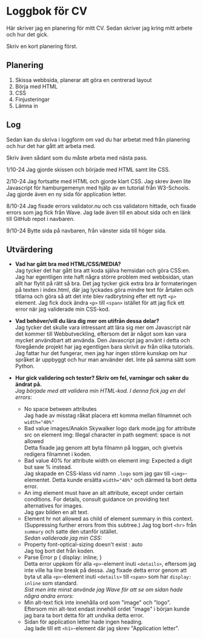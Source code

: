 # Loggbok för CV

Här skriver jag en planering för mitt CV.
Sedan skriver jag kring mitt arbete och hur det gick.

Skriv en kort planering först.

## Planering
1. Skissa webbsida, planerar att göra en centrerad layout
2. Börja med HTML
3. CSS
4. Finjusteringar
5. Lämna in

## Log

Sedan kan du skriva i loggform om vad du har arbetat med från planering och hur det har gått att arbeta med.

Skriv även sådant som du måste arbeta med nästa pass.

1/10-24
Jag gjorde skissen och började med HTML samt lite CSS.

2/10-24
Jag fortsatte med HTML och gjorde klart CSS. Jag skrev även lite Javascript för hamburgemenyn med hjälp av en tutorial från W3-Schools. Jag gjorde även en ny sida för application letter.

8/10-24
Jag fixade errors validator.nu och css validatorn hittade, och fixade errors som jag fick från Wave. Jag lade även till en about sida och en länk till GitHub repot i navbaren.

9/10-24
Bytte sida på navbaren, från vänster sida till höger sida.

## Utvärdering
* **Vad har gått bra med HTML/CSS/MEDIA?**<br>
Jag tycker det har gått bra att koda själva hemsidan och göra CSS:en. Jag har egentligen inte haft några större problem med webbsidan, utan allt har flytit på rätt så bra. Det jag tycker gick extra bra är formateringen på texten i index.html, där jag lyckades göra mindre text för årtalen och titlarna och göra så att det inte blev radbrytning efter ett nytt ```<p>``` element. Jag fick dock ändra ```<p>``` till ```<span>``` istället för att jag fick ett error när jag validerade min CSS-kod.

* **Vad behöver/vill du lära dig mer om utifrån dessa delar?**<br>
Jag tycker det skulle vara intressant att lära sig mer om Javascript när det kommer till Webbutveckling, eftersom det är något som kan vara mycket användbart att använda. Den Javascript jag använt i detta och föregående projekt har jag egentligen bara skrivit av från olika tutorials. Jag fattar hur det fungerar, men jag har ingen större kunskap om hur språket är uppbyggt och hur man använder det. Inte på samma sätt som Python.

* **Hur gick validering och tester? Skriv om fel, varningar och saker du ändrat på.**<br>
*Jag började med att validera min HTML-kod. I denna fick jag en del errors:*
    * No space between attributes<br>
    Jag hade av misstag råkat placera ett komma mellan filnamnet och ```width="40%"```
    *  Bad value images/Anakin Skywalker logo dark mode.jpg for attribute src on element img: Illegal character in path segment: space is not allowed<br>
    Detta fixade jag genom att byta filnamn på loggan, och givetvis redigera filnamnet i koden.
    * Bad value 40% for attribute width on element img: Expected a digit but saw % instead.<br>
    Jag skapade en CSS-klass vid namn ```.logo``` som jag gav till ```<img>```-elementet. Detta kunde ersätta ```width="40%"``` och därmed ta bort detta error.
    * An img element must have an alt attribute, except under certain conditions. For details, consult guidance on providing text alternatives for images.<br>
    Jag gav bilden en alt text.
    * Element hr not allowed as child of element summary in this context. (Suppressing further errors from this subtree.)
    Jag tog bort ```<hr>``` från ```summary``` och satte den utanför istället.<br><brS>
*Sedan validerade jag min CSS:*
    * Property font-optical-sizing doesn't exist : auto<br>
    Jag tog bort det från koden.
    * Parse Error p { display: inline; }<br>
    Detta error uppkom för alla ```<p>```-element inuti ```<details>```, eftersom jag inte ville ha line break på dessa. Jag fixade detta error genom att byta ut alla ```<p>```-element inuti ```<details>``` till ```<span>``` som har ```display: inline``` som standard.<br>
*Sist men inte minst använde jag Wave för att se om sidan hade några andra errors:*
    * Min alt-text fick inte innehålla ord som "image" och "logo".<br>
    Eftersom min alt-text endast innehöll ordet "image" i början kunde jag bara ta bort detta för att undvika detta error.
    * Sidan för application letter hade ingen heading.<br>
    Jag lade till ett ```<h1>```-element där jag skrev "Application letter".